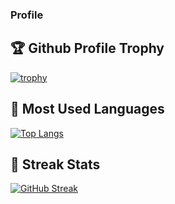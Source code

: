 ### Profile

<!--
**yukitaka/yukitaka** is a ✨ _special_ ✨ repository because its `README.md` (this file) appears on your GitHub profile.

Here are some ideas to get you started:

- 🔭 I’m currently working on ...
- 🌱 I’m currently learning ...
- 👯 I’m looking to collaborate on ...
- 🤔 I’m looking for help with ...
- 💬 Ask me about ...
- 📫 How to reach me: ...
- 😄 Pronouns: ...
- ⚡ Fun fact: ...
-->
## 🏆 Github Profile Trophy
[![trophy](https://github-profile-trophy.vercel.app/?username=yukitaka&rank=SECRET,SSS,SS,S,AAA,AA,A&theme=gruvbox)](https://github.com/ryo-ma/github-profile-trophy)

## 🌱 Most Used Languages
[![Top Langs](https://github-readme-stats.vercel.app/api/top-langs/?username=yukitaka&theme=dracula&layout=compact)](https://github.com/anuraghazra/github-readme-stats)

## 🔭 Streak Stats
[![GitHub Streak](https://streak-stats.demolab.com/?user=yukitaka&theme=dracula)](https://git.io/streak-stats)
